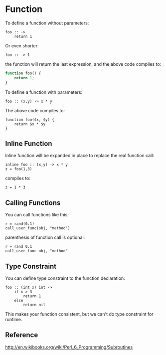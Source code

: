 Function
=========

To define a function without parameters:

    foo :: ->
        return 1

Or even shorter:

    foo :: -> 1

the function will return the last expression, and the above code compiles to:

```php
function foo() {
    return 1;
}
```

To define a function with parameters:

    foo :: (x,y) -> x * y

The above code compiles to:

    function foo($x, $y) {
        return $x * $y
    }

Inline Function
-------------------
Inline function will be expanded in place to replace the real function call:

    inline foo :: (x,y) -> x * y
    z = foo(1,3)

compiles to:

    z = 1 * 3


Calling Functions
------------------
You can call functions like this:

    r = rand(0.1)
    call_user_func(obj, "method")

parenthesis of function call is optional:

    r = rand 0.1
    call_user_func obj, "method"




Type Constraint
---------------

You can define type constraint to the function declaration:

    foo :: (int x) int ->
        if x > 3
            return 1
        else
            return nil

This makes your function consistent, but we can't do type constraint for runtime.


Reference
---------
<http://en.wikibooks.org/wiki/Perl_6_Programming/Subroutines>
